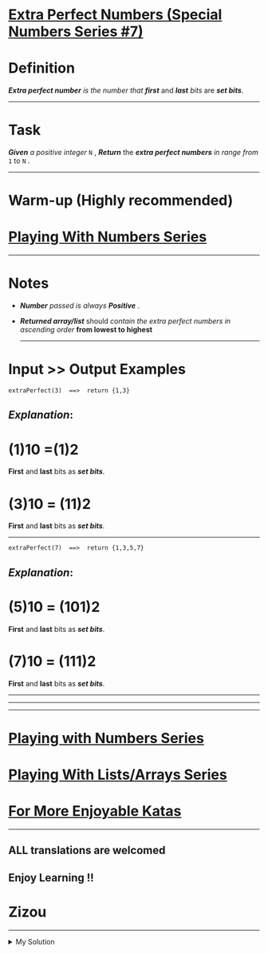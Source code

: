 # [Extra Perfect Numbers (Special Numbers Series #7)](https://www.codewars.com/kata/5a662a02e626c54e87000123)

# Definition

**_Extra perfect number_** _is the number that_ **_first_** and **_last_** _bits_ are **_set bits_**.

---

# Task

**_Given_** _a positive integer_ `N` , **_Return_** the **_extra perfect numbers_** _in range from_ `1` to `N` .

---

# Warm-up (Highly recommended)

# [Playing With Numbers Series](https://www.codewars.com/collections/playing-with-numbers)

---

# Notes

- **_Number_** _passed is always_ **_Positive_** .
- **_Returned array/list_** should _contain the extra perfect numbers in ascending order_ **from lowest to highest**

  ***

# Input >> Output Examples

    extraPerfect(3)  ==>  return {1,3}

## **_Explanation_**:

# (1)10 =(1)2

**First** and **last** bits as **_set bits_**.

# (3)10 = (11)2

**First** and **last** bits as **_set bits_**.

---

    extraPerfect(7)  ==>  return {1,3,5,7}

## **_Explanation_**:

# (5)10 = (101)2

**First** and **last** bits as **_set bits_**.

# (7)10 = (111)2

**First** and **last** bits as **_set bits_**.

---

---

---

# [Playing with Numbers Series](https://www.codewars.com/collections/playing-with-numbers)

# [Playing With Lists/Arrays Series](https://www.codewars.com/collections/playing-with-lists-slash-arrays)

# [For More Enjoyable Katas](http://www.codewars.com/users/MrZizoScream/authored)

---

## ALL translations are welcomed

## Enjoy Learning !!

# Zizou

---

<details><summary>My Solution</summary>

```js
function extraPerfect(n) {
  const result = []
  for (let i = 0; i < Math.ceil(n / 2); i++) {
    result.push(1 + 2 * i)
  }

  return result
}
```

</details>
